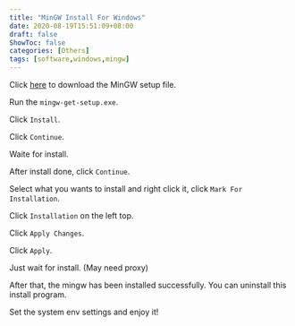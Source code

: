 ```yaml
---
title: "MinGW Install For Windows"
date: 2020-08-19T15:51:09+08:00
draft: false
ShowToc: false
categories: [Others]
tags: [software,windows,mingw]
---
```


Click [here](https://osdn.net/projects/mingw/downloads/68260/mingw-get-setup.exe/) to download the MinGW setup file.

Run the `mingw-get-setup.exe`.

Click `Install`.

Click `Continue`.

Waite for install.

After install done, click `Continue`.

Select what you wants to install and right click it, click `Mark For Installation`.

Click `Installation` on the left top.

Click `Apply Changes`.

Click `Apply`.

Just wait for install. (May need proxy)

After that, the mingw has been installed successfully. You can uninstall this install program.

Set the system env settings and enjoy it!

